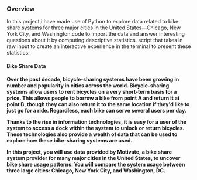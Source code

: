 <h3>Overview</h3>

In this project,i have made use of Python to explore data related to bike share systems for three major cities in the United States—Chicago, New York City, and Washington.code to import the data and answer interesting questions about it by computing descriptive statistics. script that takes in raw input to create an interactive experience in the terminal to present these statistics.

<h4>Bike Share Data<h4>
Over the past decade, bicycle-sharing systems have been growing in number and popularity in cities across the world. Bicycle-sharing systems allow users to rent bicycles on a very short-term basis for a price. This allows people to borrow a bike from point A and return it at point B, though they can also return it to the same location if they'd like to just go for a ride. Regardless, each bike can serve several users per day.</p>

Thanks to the rise in information technologies, it is easy for a user of the system to access a dock within the system to unlock or return bicycles. These technologies also provide a wealth of data that can be used to explore how these bike-sharing systems are used.</p>

In this project, you will use data provided by Motivate, a bike share system provider for many major cities in the United States, to uncover bike share usage patterns. You will compare the system usage between three large cities: Chicago, New York City, and Washington, DC.</p>

